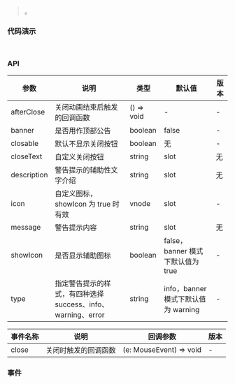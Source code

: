 #   

>  。


###  代码演示

```
 
```

### API
参数|说明|类型|默认值|版本
--|--|--|--|--
afterClose|关闭动画结束后触发的回调函数|() => void|-|-
banner|是否用作顶部公告|boolean|false|-
closable|默认不显示关闭按钮|boolean|无|-
closeText|自定义关闭按钮|string|slot|无|-
description|警告提示的辅助性文字介绍|string|slot|无|-
icon|自定义图标，showIcon 为 true 时有效|vnode | slot|-|-
message|警告提示内容|string|slot|无|-
showIcon|是否显示辅助图标|boolean|false，banner 模式下默认值为 true|-
type|指定警告提示的样式，有四种选择 success、info、warning、error|string|info，banner 模式下默认值为 warning|-


事件名称|说明|回调参数|版本
--|--|--|--
close|关闭时触发的回调函数|(e: MouseEvent) => void|-
 


### 事件

 

